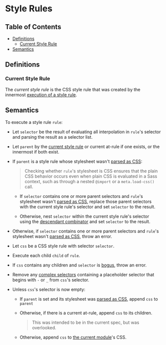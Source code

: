 # Style Rules

## Table of Contents

* [Definitions](#definitions)
  * [Current Style Rule](#current-style-rule)
* [Semantics](#semantics)

## Definitions

### Current Style Rule

The *current style rule* is the CSS style rule that was created by the innermost
[execution of a style rule](#semantics).

## Semantics

To execute a style rule `rule`:

* Let `selector` be the result of evaluating all interpolation in `rule`'s
  selector and parsing the result as a selector list.

* Let `parent` by the [current style rule] or current at-rule if one exists, or
  the innermost if both exist.

  [current style rule]: #current-style-rule

* If `parent` is a style rule whose stylesheet wasn't [parsed as CSS]:

  [parsed as CSS]: #parsing-text-as-css

  > Checking whether `rule`'s stylesheet is CSS ensures that the plain CSS
  > behavior occurs even when plain CSS is evaluated in a Sass context, such as
  > through a nested `@import` or a `meta.load-css()` call.

  * If `selector` contains one or more parent selectors and `rule`'s stylesheet
    wasn't [parsed as CSS], replace those parent selectors with the current
    style rule's selector and set `selector` to the result.

  * Otherwise, nest `selector` within the current style rule's selector using
    the [descendant combinator] and set `selector` to the result.

  [descendant combinator]: https://www.w3.org/TR/selectors-3/#descendant-combinators

* Otherwise, if `selector` contains one or more parent selectors and `rule`'s
  stylesheet wasn't [parsed as CSS], throw an error.

* Let `css` be a CSS style rule with selector `selector`.

* Execute each child `child` of `rule`.

* If `css` contains any children and `selector` is [bogus], throw an error.

  [bogus]: selectors.md#bogus-selector

* Remove any [complex selectors][] containing a placeholder selector that
  begins with `-` or `_` from `css`'s selector.
  
  [complex selectors]: https://drafts.csswg.org/selectors-4/#complex

* Unless `css`'s selector is now empty:
  
  * If `parent` is set and its stylesheet was [parsed as CSS], append `css` to
    `parent`

  * Otherwise, if there is a current at-rule, append `css` to its children.
  
    > This was intended to be in the current spec, but was overlooked.

  * Otherwise, append `css` to [the current module]'s CSS.

  [the current module]: spec.md#current-module
